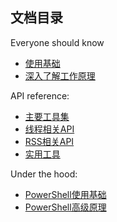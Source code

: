 ## 文档目录

Everyone should know
 - [使用基础](base.md)
 - [深入了解工作原理](advantage.md)

API reference:
 - [主要工具集](tools.md)
 - [线程相关API](thread.md)
 - [RSS相关API](rss.md)
 - [实用工具](utility.md)

Under the hood:
 - [PowerShell使用基础](powershell/base.md)
 - [PowerShell高级原理](powershell/advantage.md)
